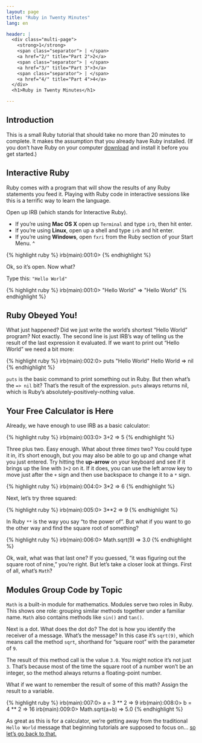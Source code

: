 ```yaml
---
layout: page
title: "Ruby in Twenty Minutes"
lang: en

header: |
  <div class="multi-page">
    <strong>1</strong>
    <span class="separator"> | </span>
    <a href="2/" title="Part 2">2</a>
    <span class="separator"> | </span>
    <a href="3/" title="Part 3">3</a>
    <span class="separator"> | </span>
    <a href="4/" title="Part 4">4</a>
  </div>
  <h1>Ruby in Twenty Minutes</h1>

---
```


## Introduction

This is a small Ruby tutorial that should take no more than 20 minutes
to complete. It makes the assumption that you already have Ruby
installed. (If you don’t have Ruby on your computer
[download](/en/downloads/) and install it before you get started.)

## Interactive Ruby

Ruby comes with a program that will show the results of any Ruby
statements you feed it. Playing with Ruby code in interactive sessions
like this is a terrific way to learn the language.

Open up IRB (which stands for Interactive Ruby).

* If you’re using **Mac OS X** open up `Terminal` and type `irb`, then
  hit enter.
* If you’re using **Linux**, open up a shell and type `irb` and hit
  enter.
* If you’re using **Windows**, open `fxri` from the Ruby section of your
  Start Menu.
^

{% highlight ruby %}
irb(main):001:0>
{% endhighlight %}

Ok, so it’s open. Now what?

Type this: `"Hello World"`

{% highlight ruby %}
irb(main):001:0> "Hello World"
=> "Hello World"
{% endhighlight %}

## Ruby Obeyed You!

What just happened? Did we just write the world’s shortest “Hello World”
program? Not exactly. The second line is just IRB’s way of telling us
the result of the last expression it evaluated. If we want to print out
“Hello World” we need a bit more:

{% highlight ruby %}
irb(main):002:0> puts "Hello World"
Hello World
=> nil
{% endhighlight %}

`puts` is the basic command to print something out in Ruby. But then
what’s the `=> nil` bit? That’s the result of the expression. `puts`
always returns nil, which is Ruby’s absolutely-positively-nothing value.

## Your Free Calculator is Here

Already, we have enough to use IRB as a basic calculator:

{% highlight ruby %}
irb(main):003:0> 3+2
=> 5
{% endhighlight %}

Three plus two. Easy enough. What about three *times* two? You could
type it in, it’s short enough, but you may also be able to go up and
change what you just entered. Try hitting the **up-arrow** on your
keyboard and see if it brings up the line with `3+2` on it. If it does,
you can use the left arrow key to move just after the `+` sign and then
use backspace to change it to a `*` sign.

{% highlight ruby %}
irb(main):004:0> 3*2
=> 6
{% endhighlight %}

Next, let’s try three squared:

{% highlight ruby %}
irb(main):005:0> 3**2
=> 9
{% endhighlight %}

In Ruby `**` is the way you say “to the power of”. But what if you want
to go the other way and find the square root of something?

{% highlight ruby %}
irb(main):006:0> Math.sqrt(9)
=> 3.0
{% endhighlight %}

Ok, wait, what was that last one? If you guessed, “it was figuring out
the square root of nine,” you’re right. But let’s take a closer look at
things. First of all, what’s `Math`?

## Modules Group Code by Topic

`Math` is a built-in module for mathematics. Modules serve two roles in
Ruby. This shows one role: grouping similar methods together under a
familiar name. `Math` also contains methods like `sin()` and `tan()`.

Next is a dot. What does the dot do? The dot is how you identify the
receiver of a message. What’s the message? In this case it’s `sqrt(9)`,
which means call the method `sqrt`, shorthand for “square root” with the
parameter of `9`.

The result of this method call is the value `3.0`. You might notice it’s
not just `3`. That’s because most of the time the square root of a
number won’t be an integer, so the method always returns a
floating-point number.

What if we want to remember the result of some of this math? Assign the
result to a variable.

{% highlight ruby %}
irb(main):007:0> a = 3 ** 2
=> 9
irb(main):008:0> b = 4 ** 2
=> 16
irb(main):009:0> Math.sqrt(a+b)
=> 5.0
{% endhighlight %}

As great as this is for a calculator, we’re getting away from the
traditional `Hello World` message that beginning tutorials are supposed
to focus on… [so let’s go back to that.](2/)

